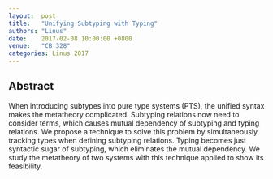 ```yaml
--- 
layout:  post 
title:   "Unifying Subtyping with Typing"
authors: "Linus"
date:    2017-02-08 10:00:00 +0800
venue:   "CB 328"
categories: Linus 2017
--- 
```

## Abstract

When introducing subtypes into pure type systems (PTS), the unified syntax
makes
the metatheory complicated. Subtyping relations now need to consider terms,
which causes mutual dependency of subtyping and typing relations. We
propose a
technique to solve this problem by simultaneously tracking types when
defining
subtyping relations. Typing becomes just syntactic sugar of subtyping, which
eliminates the mutual dependency. We study the metatheory of two systems
with
this technique applied to show its feasibility.


